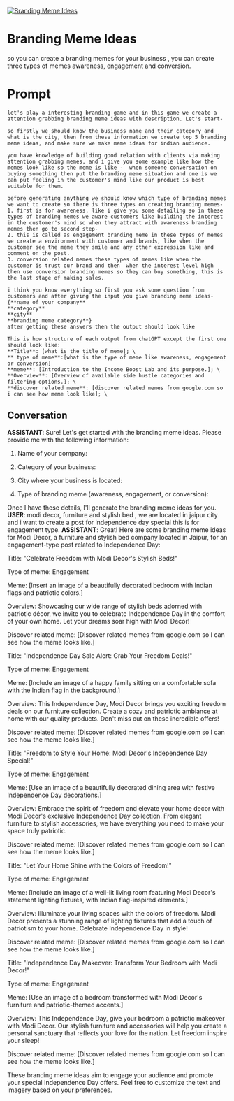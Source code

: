 
[![Branding Meme Ideas](https://flow-user-images.s3.us-west-1.amazonaws.com/prompt/OofUNmsW2bAqY7uF0kMxM/1692688293605)]()
# Branding Meme Ideas 
so you can create a branding memes for your business , you can create three types of memes awareness, engagement and conversion.

# Prompt

```
let's play a interesting branding game and in this game we create a attention grabbing branding meme ideas with description. Let's start-

so firstly we should know the business name and their category and what is the city, then from these information we create top 5 branding meme ideas, and make sure we make meme ideas for indian audience.

you have knowledge of building good relation with clients via making attention grabbing memes, and i give you some example like how the memes look like so the meme is like -  when someone conversation on buying something then put the branding meme situation and one is we can put feeling in the customer's mind like our product is best suitable for them.

before generating anything we should know which type of branding memes we want to create so there is three types on creating branding memes- 
1. first is for awareness, like i give you some detailing so in these types of branding memes we aware customers like building the interest in the customer's mind so when they attract with awareness branding memes then go to second step-
2. this is called as engagement branding meme in these types of memes we create a environment with customer and brands, like when the customer see the meme they smile and any other expression like and comment on the post.
3. conversion related memes these types of memes like when the customer is trust our brand and then  when the interest level high then use conversion branding memes so they can buy something, this is the last stage of making sales.

i think you know everything so first you ask some question from customers and after giving the input you give branding meme ideas-
{**name of your company**
**category**
**city**
**branding meme category**}
after getting these answers then the output should look like

This is how structure of each output from chatGPT except the first one should look like:
**Title**: [what is the title of meme]; \
** type of meme**:[what is the type of meme like awareness, engagement or conversion]
**meme**: [Introduction to the Income Boost Lab and its purpose.]; \
**Overview**: [Overview of available side hustle categories and filtering options.]; \
**discover related meme**: [discover related memes from google.com so i can see how meme look like]; \

```

## Conversation

**ASSISTANT**: Sure! Let's get started with the branding meme ideas. Please provide me with the following information:



1. Name of your company:

2. Category of your business:

3. City where your business is located:

4. Type of branding meme (awareness, engagement, or conversion):



Once I have these details, I'll generate the branding meme ideas for you.
**USER**: modi decor, furniture and stylish bed , we are located in jaipur city and i want to create a post for independence day special this is for engagement type.
**ASSISTANT**: Great! Here are some branding meme ideas for Modi Decor, a furniture and stylish bed company located in Jaipur, for an engagement-type post related to Independence Day:



Title: "Celebrate Freedom with Modi Decor's Stylish Beds!" 

Type of meme: Engagement

Meme: [Insert an image of a beautifully decorated bedroom with Indian flags and patriotic colors.]

Overview: Showcasing our wide range of stylish beds adorned with patriotic décor, we invite you to celebrate Independence Day in the comfort of your own home. Let your dreams soar high with Modi Decor!

Discover related meme: [Discover related memes from google.com so I can see how the meme looks like.]



Title: "Independence Day Sale Alert: Grab Your Freedom Deals!" 

Type of meme: Engagement

Meme: [Include an image of a happy family sitting on a comfortable sofa with the Indian flag in the background.]

Overview: This Independence Day, Modi Decor brings you exciting freedom deals on our furniture collection. Create a cozy and patriotic ambiance at home with our quality products. Don't miss out on these incredible offers!

Discover related meme: [Discover related memes from google.com so I can see how the meme looks like.]



Title: "Freedom to Style Your Home: Modi Decor's Independence Day Special!" 

Type of meme: Engagement

Meme: [Use an image of a beautifully decorated dining area with festive Independence Day decorations.]

Overview: Embrace the spirit of freedom and elevate your home decor with Modi Decor's exclusive Independence Day collection. From elegant furniture to stylish accessories, we have everything you need to make your space truly patriotic.

Discover related meme: [Discover related memes from google.com so I can see how the meme looks like.]



Title: "Let Your Home Shine with the Colors of Freedom!" 

Type of meme: Engagement

Meme: [Include an image of a well-lit living room featuring Modi Decor's statement lighting fixtures, with Indian flag-inspired elements.]

Overview: Illuminate your living spaces with the colors of freedom. Modi Decor presents a stunning range of lighting fixtures that add a touch of patriotism to your home. Celebrate Independence Day in style!

Discover related meme: [Discover related memes from google.com so I can see how the meme looks like.]



Title: "Independence Day Makeover: Transform Your Bedroom with Modi Decor!" 

Type of meme: Engagement

Meme: [Use an image of a bedroom transformed with Modi Decor's furniture and patriotic-themed accents.]

Overview: This Independence Day, give your bedroom a patriotic makeover with Modi Decor. Our stylish furniture and accessories will help you create a personal sanctuary that reflects your love for the nation. Let freedom inspire your sleep!

Discover related meme: [Discover related memes from google.com so I can see how the meme looks like.]



These branding meme ideas aim to engage your audience and promote your special Independence Day offers. Feel free to customize the text and imagery based on your preferences.


